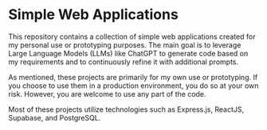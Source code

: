 # Simple Web Applications

This repository contains a collection of simple web applications created for my personal use or prototyping purposes. The main goal is to leverage Large Language Models (LLMs) like ChatGPT to generate code based on my requirements and to continuously refine it with additional prompts.

As mentioned, these projects are primarily for my own use or prototyping. If you choose to use them in a production environment, you do so at your own risk. However, you are welcome to use any part of the code.

Most of these projects utilize technologies such as Express.js, ReactJS, Supabase, and PostgreSQL.

